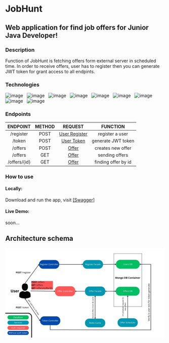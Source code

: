 # JobHunt
## Web application for find job offers for Junior Java Developer!

### Description
Function of JobHunt is fetching offers form external server in scheduled time. In order to receive offers, user has to register then you can generate JWT token for grant access to all endpints.


### Technologies

![image](https://img.shields.io/badge/17-Java-orange?style=for-the-badge) &nbsp;
![image](https://img.shields.io/badge/apache_maven-C71A36?style=for-the-badge&logo=apachemaven&logoColor=white) &nbsp;
![image](https://img.shields.io/badge/Spring_Boot-F2F4F9?style=for-the-badge&logo=spring) &nbsp;
![image](https://img.shields.io/badge/MongoDB-4EA94B?style=for-the-badge&logo=mongodb&logoColor=white) &nbsp;
![image](https://img.shields.io/badge/redis-%23DD0031.svg?&style=for-the-badge&logo=redis&logoColor=white) &nbsp;
![image](https://img.shields.io/badge/Docker-2CA5E0?style=for-the-badge&logo=docker&logoColor=white) &nbsp;
![image](https://img.shields.io/badge/Junit5-25A162?style=for-the-badge&logo=junit5&logoColor=white) &nbsp;
![image](https://img.shields.io/badge/Mockito-78A641?style=for-the-badge) &nbsp;
![image](https://img.shields.io/badge/Testcontainers-9B489A?style=for-the-badge) &nbsp;

### Endpoints


|   ENDPOINT   | METHOD |                          REQUEST                           |      FUNCTION       |
|:------------:|:------:|:----------------------------------------------------------:|:-------------------:|
|  /register   |  POST  |  [User Register](documentation/UserRegisterController.md)  |   register a user   |
|    /token    |  POST  |     [User Token](documentation/UserTokenController.md)     | generate JWT token  |
|   /offers    |  POST  |         [Offer](documentation/OfferController.md)          |  creates new offer  |
|   /offers    |  GET   |         [Offer](documentation/OfferController.md)          |   sending offers    |
| /offers/{id} |  GET   |         [Offer](documentation/OfferController.md)          | finding offer by id |

### How to use

#### Locally: 
   Download and run the app, visit [[Swagger]](http://localhost:8080/swagger-ui/index.html#)
#### Live Demo: 
 soon...

## Architecture schema
![v1.0 job hunt.jpg](architecture%2Fv1.0%20job%20hunt.jpg)
  
